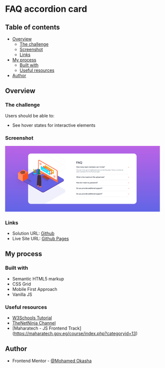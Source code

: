 # FAQ accordion card

## Table of contents

- [Overview](#overview)
  - [The challenge](#the-challenge)
  - [Screenshot](#screenshot)
  - [Links](#links)
- [My process](#my-process)
  - [Built with](#built-with)
  - [Useful resources](#useful-resources)
- [Author](#author)

## Overview

### The challenge

Users should be able to:

- See hover states for interactive elements

### Screenshot

![Desktop Screenshot](./screenshots/desktop.png)

### Links

- Solution URL: [Github](https://github.com/3okasha/faq-accordion-card)
- Live Site URL: [Github Pages](https://3okasha.github.io/faq-accordion-card/)

## My process

### Built with

- Semantic HTML5 markup
- CSS Grid
- Mobile First Approach
- Vanilla JS

### Useful resources

- [W3Schools Tutorial](https://www.w3schools.com/)
- [TheNetNinja Channel]()
- [Maharatech - JS Frontend Track] (https://maharatech.gov.eg/course/index.php?categoryid=13)

## Author

- Frontend Mentor - [@Mohamed Okasha](https://www.frontendmentor.io/profile/3okasha)
